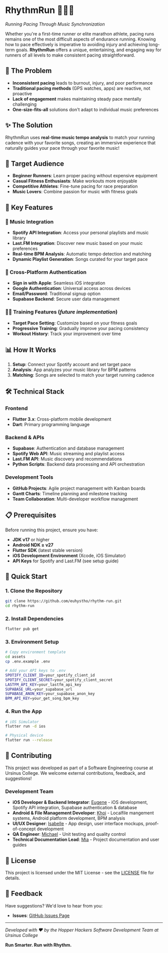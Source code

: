 # RhythmRun 🏃‍♂️🎵

*Running Pacing Through Music Synchronization*

Whether you're a first-time runner or elite marathon athlete, pacing runs remains one of the most difficult aspects of endurance running. Knowing how to pace effectively is imperative to avoiding injury and achieving long-term goals. **RhythmRun** offers a unique, entertaining, and engaging way for runners of all levels to make consistent pacing straightforward.
  
## 🎯 The Problem

- **Inconsistent pacing** leads to burnout, injury, and poor performance
- **Traditional pacing methods** (GPS watches, apps) are reactive, not proactive
- **Lack of engagement** makes maintaining steady pace mentally challenging
- **One-size-fits-all** solutions don't adapt to individual music preferences

## ✨ The Solution

RhythmRun uses **real-time music tempo analysis** to match your running cadence with your favorite songs, creating an immersive experience that naturally guides your pace through your favorite music!

## 🎯 Target Audience

- **Beginner Runners**: Learn proper pacing without expensive equipment
- **Casual Fitness Enthusiasts**: Make workouts more enjoyable
- **Competitive Athletes**: Fine-tune pacing for race preparation
- **Music Lovers**: Combine passion for music with fitness goals

## 🚀 Key Features

### 🎵 Music Integration
- **Spotify API Integration**: Access your personal playlists and music library
- **Last.FM Integration**: Discover new music based on your music preferences
- **Real-time BPM Analysis**: Automatic tempo detection and matching
- **Dynamic Playlist Generation**: Songs curated for your target pace

### 📱 Cross-Platform Authentication
- **Sign in with Apple**: Seamless iOS integration
- **Google Authentication**: Universal access across devices
- **Email/Password**: Traditional signup option
- **Supabase Backend**: Secure user data management

### 🏃‍♀️ Training Features (*future implementation*)
- **Target Pace Setting**: Customize based on your fitness goals
- **Progressive Training**: Gradually improve your pacing consistency
- **Workout History**: Track your improvement over time

## 📊 How It Works

1. **Setup**: Connect your Spotify account and set target pace
2. **Analysis**: App analyzes your music library for BPM patterns
3. **Matching**: Songs are selected to match your target running cadence

## 🛠️ Technical Stack

### Frontend
- **Flutter 3.x**: Cross-platform mobile development
- **Dart**: Primary programming language

### Backend & APIs
- **Supabase**: Authentication and database management
- **Spotify Web API**: Music streaming and playlist access
- **Last.FM API**: Music discovery and recommendations
- **Python Scripts**: Backend data processing and API orchestration

### Development Tools
- **GitHub Projects**: Agile project management with Kanban boards
- **Gantt Charts**: Timeline planning and milestone tracking
- **Team Collaboration**: Multi-developer workflow management

## 📋 Prerequisites

Before running this project, ensure you have:

- **JDK v17** or higher
- **Android NDK ≥ v27**
- **Flutter SDK** (latest stable version)
- **iOS Development Environment** (Xcode, iOS Simulator)
- **API Keys** for Spotify and Last.FM (see setup guide)

## 🚀 Quick Start

### 1. Clone the Repository
```bash
git clone https://github.com/euhystho/rhythm-run.git
cd rhythm-run
```

### 2. Install Dependencies
```bash
flutter pub get
```

### 3. Environment Setup
```bash
# Copy environment template
cd assets
cp .env.example .env

# Add your API keys to .env
SPOTIFY_CLIENT_ID=your_spotify_client_id
SPOTIFY_CLIENT_SECRET=your_spotify_client_secret
LASTFM_API_KEY=your_lastfm_api_key
SUPABASE_URL=your_supabase_url
SUPABASE_ANON_KEY=your_supabase_anon_key
BPM_API_KEY=your_get_song_bpm_key
```

### 4. Run the App
```bash
# iOS Simulator
flutter run -d ios

# Physical device
flutter run --release
```

## 🤝 Contributing

This project was developed as part of a Software Engineering course at Ursinus College. We welcome external contributions, feedback, and suggestions!

### Development Team
- **iOS Developer & Backend Integrator**: [Eugene](https://github.com/euhystho) - iOS development, Spotify API integration, Supabase authentication & database
- **Android & File Management Developer**: [Khoi](https://github.com/nanodu2604) - Localfile mangement systems, Android platform development, BPM analysis
- **UI/UX Designer**: [Isabelle](https://github.com/isabelleson) - App design, user interface mockups, proof-of-concept development
- **QA Engineer**: [Michael](https://github.com/WorryMichael) - Unit testing and quality control
- **Technical Documentation Lead**: [Mia](https://github.com/misideris) - Project documentation and user guides

## 📄 License

This project is licensed under the MIT License - see the [LICENSE](LICENSE) file for details.

## 📝 Feedback

Have suggestions? We'd love to hear from you:
- **Issues**: [GitHub Issues Page](https://github.com/euhystho/rhythm-run/issues)

---

*Developed with ❤️ by the Hopper Hackers Software Development Team at Ursinus College*

**Run Smarter. Run with Rhythm.**
